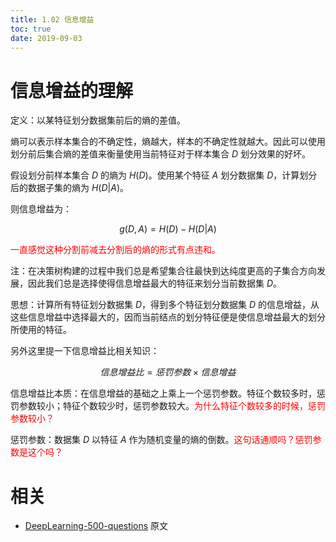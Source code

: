 ```yaml
---
title: 1.02 信息增益
toc: true
date: 2019-09-03
---
```


# 信息增益的理解

定义：以某特征划分数据集前后的熵的差值。

熵可以表示样本集合的不确定性，熵越大，样本的不确定性就越大。因此可以使用划分前后集合熵的差值来衡量使用当前特征对于样本集合 $D$ 划分效果的好坏。  ​

假设划分前样本集合 $D$ 的熵为 $H(D)$。使用某个特征 $A$ 划分数据集 $D$，计算划分后的数据子集的熵为 $H(D|A)$。

则信息增益为：

$$
g(D,A)=H(D)-H(D|A)
$$

<span style="color:red;">一直感觉这种分割前减去分割后的熵的形式有点违和。</span>

​注：在决策树构建的过程中我们总是希望集合往最快到达纯度更高的子集合方向发展，因此我们总是选择使得信息增益最大的特征来划分当前数据集 $D$。

思想：计算所有特征划分数据集 $D$，得到多个特征划分数据集 $D$ 的信息增益，从这些信息增益中选择最大的，因而当前结点的划分特征便是使信息增益最大的划分所使用的特征。

另外这里提一下信息增益比相关知识：

$$
信息增益比=惩罚参数 \times 信息增益
$$

信息增益比本质：在信息增益的基础之上乘上一个惩罚参数。特征个数较多时，惩罚参数较小；特征个数较少时，惩罚参数较大。<span style="color:red;">为什么特征个数较多的时候，惩罚参数较小？</span>

惩罚参数：数据集 $D$ 以特征 $A$ 作为随机变量的熵的倒数。<span style="color:red;">这句话通顺吗？惩罚参数是这个吗？</span>





# 相关

- [DeepLearning-500-questions](https://github.com/scutan90/DeepLearning-500-questions) 原文
